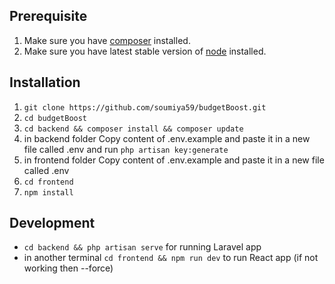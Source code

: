 ## Prerequisite
1. Make sure you have [composer](https://getcomposer.org/download/) installed.
2. Make sure you have latest stable version of [node](https://nodejs.org/en/download/) installed.

## Installation
1. `git clone https://github.com/soumiya59/budgetBoost.git`
2. `cd budgetBoost`
3. `cd backend && composer install && composer update`
4.  in backend folder Copy content of .env.example and paste it in a new file called .env and run `php artisan key:generate`
5.  in frontend folder Copy content of .env.example and paste it in a new file called .env
6. `cd frontend` 
7. `npm install`

## Development
- `cd backend && php artisan serve` for running Laravel app
- in another terminal `cd frontend && npm run dev` to run React app (if not working then --force)
